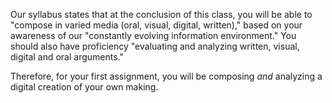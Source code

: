 Our syllabus states that at the conclusion of this class, you will 
be able to "compose in varied media (oral, visual, digital, written)," 
based on your awareness of our "constantly evolving information 
environment." You should also have proficiency "evaluating and
analyzing written, visual, digital and oral arguments."

<!--
In plain English, I assume this means something like: "The internet
is everywhere! We can't just teach students how to write old-fashioned
papers! They need to know how to make video content, podcasts, and
blog posts too! Otherwise our curriculum won't be with the times!"
-->

Therefore, for your first assignment, you will be composing *and*
analyzing a digital creation of your own making. 
